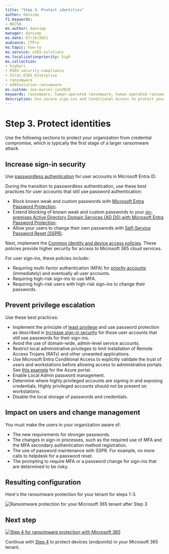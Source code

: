 ```yaml
---
title: "Step 3. Protect identities"
author: dansimp
f1.keywords:
- NOCSH
ms.author: dansimp
manager: dansimp
ms.date: 07/16/2021
audience: ITPro
ms.topic: how-to
ms.service: o365-solutions
ms.localizationpriority: high
ms.collection:
- highpri
- M365-security-compliance
- Strat_O365_Enterprise
- ransomware
- m365solution-ransomware
ms.custom: seo-marvel-jun2020
keywords: ransomware, human-operated ransomware, human operated ransomware, HumOR, extortion attack, ransomware attack, encryption, cryptovirology, zero trust
description: Use secure sign-ins and Conditional Access to protect your Microsoft 365 resources from ransomware attacks.
---
```


# Step 3. Protect identities

Use the following sections to protect your organization from credential compromise, which is typically the first stage of a larger ransomware attack.

## Increase sign-in security

Use [passwordless authentication](/azure/active-directory/authentication/howto-authentication-passwordless-deployment) for user accounts in Microsoft Entra ID.

During the transition to passwordless authentication, use these best practices for user accounts that still use password authentication:

- Block known weak and custom passwords with [Microsoft Entra Password Protection](/azure/active-directory/authentication/concept-password-ban-bad).
- Extend blocking of known weak and custom passwords to your [on-premises Active Directory Domain Services (AD DS) with Microsoft Entra Password Protection](/azure/active-directory/authentication/concept-password-ban-bad-on-premises).
- Allow your users to change their own passwords with [Self-Service Password Reset (SSPR)](/azure/active-directory/authentication/concept-sspr-howitworks).

Next, implement the [Common identity and device access policies](/microsoft-365/security/office-365-security/zero-trust-identity-device-access-policies-common). These policies provide higher security for access to Microsoft 365 cloud services. 

For user sign-ins, these policies include:

- Requiring multi-factor authentication (MFA) for [priority accounts](/microsoft-365/admin/setup/priority-accounts) (immediately) and eventually all user accounts.
- Requiring high-risk sign-ins to use MFA.
- Requiring high-risk users with high-risk sign-ins to change their passwords.

## Prevent privilege escalation

Use these best practices:

- Implement the principle of [least privilege](/windows-server/identity/ad-ds/plan/security-best-practices/implementing-least-privilege-administrative-models) and use password protection as described in [Increase sign-in security](#increase-sign-in-security) for those user accounts that still use passwords for their sign-ins. 
- Avoid the use of domain-wide, admin-level service accounts. 
- Restrict local administrative privileges to limit installation of Remote Access Trojans (RATs) and other unwanted applications.
- Use Microsoft Entra Conditional Access to explicitly validate the trust of users and workstations before allowing access to administrative portals. See [this example](/azure/active-directory/conditional-access/howto-conditional-access-policy-azure-management) for the Azure portal.
- Enable Local Admin password management.
- Determine where highly privileged accounts are signing in and exposing credentials. Highly privileged accounts should not be present on workstations.
- Disable the local storage of passwords and credentials.

## Impact on users and change management

You must make the users in your organization aware of:

- The new requirements for stronger passwords.
- The changes in sign-in processes, such as the required use of MFA and the MFA secondary authentication method registration.
- The use of password maintenance with SSPR. For example, no more calls to helpdesk for a password reset.
- The prompting to require MFA or a password change for sign-ins that are determined to be risky.

## Resulting configuration

Here's the ransomware protection for your tenant for steps 1-3.

![Ransomware protection for your Microsoft 365 tenant after Step 3](../media/ransomware-protection-microsoft-365/ransomware-protection-microsoft-365-architecture-step3.png)

## Next step

[![Step 4 for ransomware protection with Microsoft 365](../media/ransomware-protection-microsoft-365/ransomware-protection-microsoft-365-step4.png)](ransomware-protection-microsoft-365-devices.md)

Continue with [Step 4](ransomware-protection-microsoft-365-devices.md) to protect devices (endpoints) in your Microsoft 365 tenant. 
